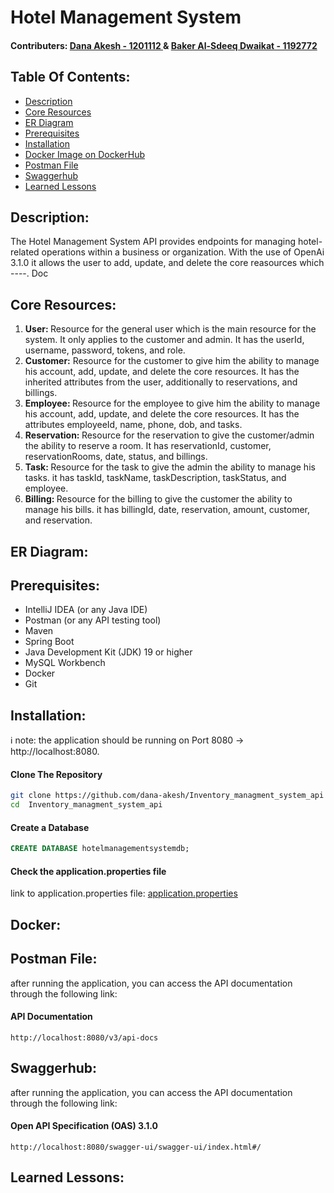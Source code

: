 # Hotel Management System

#### Contributers:  <a href="https://github.com/dana-akesh"> Dana Akesh - 1201112 </a> &  <a href="https://github.com/BakerDwaikat"> Baker Al-Sdeeq Dwaikat - 1192772 </a>

## Table Of Contents:

- [Description](#description)
- [Core Resources](#core-resources)
- [ER Diagram](#er-diagram)
- [Prerequisites](#prerequisites)
- [Installation](#installation)
- [Docker Image on DockerHub](#docker-image-on-dockerhub)
- [Postman File](#postman-file)
- [Swaggerhub](#swaggerhub)
- [Learned Lessons](#learned-lessons)

## Description:

The Hotel Management System API provides endpoints for managing hotel-related operations within a business or
organization. With the use of OpenAi 3.1.0 it allows the user to add, update, and delete the core reasources which ----.
Doc

## Core Resources:

<ol>
  <li>
    <b>User: </b> 
    Resource for the general user which is the main resource for the system. 
    It only applies to the customer and admin. 
    It has the userId, username, password, tokens, and role.
  </li>
  <li>
    <b>Customer:</b>
    Resource for the customer to give him the ability to manage his account, add, update, and delete the core resources.
    It has the inherited attributes from the user, additionally to reservations, and billings.
  </li>
  <li>
    <b>Employee: </b>
    Resource for the employee to give him the ability to manage his account, add, update, and delete the core resources.
    It has the attributes employeeId, name, phone, dob, and tasks.
  </li>
  <li>
    <b>Reservation: </b>
    Resource for the reservation to give the customer/admin the ability to reserve a room.
    It has reservationId, customer, reservationRooms, date, status, and billings.
  </li>
<li>
    <b>Task: </b>
    Resource for the task to give the admin the ability to manage his tasks.
    it has taskId, taskName, taskDescription, taskStatus, and employee.
  </li>
<li>
    <b>Billing: </b>
    Resource for the billing to give the customer the ability to manage his bills.
    it has billingId, date, reservation, amount, customer, and reservation.
  </li>
</ol>

## ER Diagram:

## Prerequisites:

- IntelliJ IDEA (or any Java IDE)
- Postman (or any API testing tool)
- Maven
- Spring Boot
- Java Development Kit (JDK) 19 or higher
- MySQL Workbench 
- Docker 
- Git

## Installation:
ℹ️ note: the application should be running on Port 8080 -> http://localhost:8080.

#### Clone The Repository
```bash
git clone https://github.com/dana-akesh/Inventory_managment_system_api
cd  Inventory_managment_system_api
```

#### Create a Database
```sql
CREATE DATABASE hotelmanagementsystemdb;
```

#### Check the application.properties file
link to application.properties file: [application.properties](https://github.com/dana-akesh/hotel-management-system/blob/master/hotel-management-system/src/main/resources/application.properties)


## Docker:

## Postman File:
after running the application, you can access the API documentation through the following link:
#### API Documentation
```http 
http://localhost:8080/v3/api-docs
```


## Swaggerhub:
after running the application, you can access the API documentation through the following link:
#### Open API Specification (OAS) 3.1.0
```http 
http://localhost:8080/swagger-ui/swagger-ui/index.html#/
```

## Learned Lessons:
